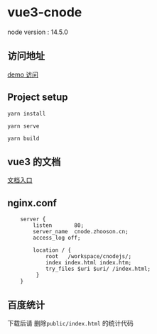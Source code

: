 # vue3-cnode

node version : 14.5.0

## 访问地址

[demo 访问](http://cnode.zhooson.cn/#/index)

## Project setup

```
yarn install

yarn serve

yarn build
```

## vue3 的文档

[文档入口](https://www.vue3js.cn/docs/zh/)

## nginx.conf

```
    server {
        listen       80;
        server_name  cnode.zhooson.cn;
        access_log off;

        location / {
            root   /workspace/cnodejs/;
            index index.html index.htm;
		    try_files $uri $uri/ /index.html;
         }
    }

```

## 百度统计

下载后请 删除`public/index.html` 的统计代码
